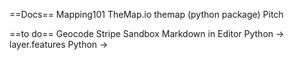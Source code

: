 ==Docs==
Mapping101
TheMap.io
themap (python package)
Pitch





==to do==
Geocode
Stripe
Sandbox
Markdown in Editor
Python -> layer.features
Python -> 


